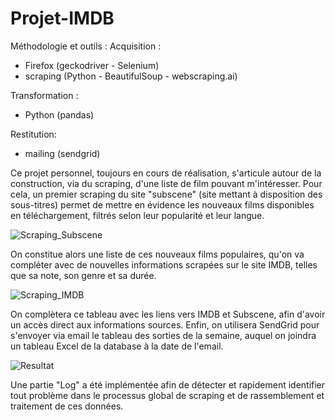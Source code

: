 # Projet-IMDB

Méthodologie et outils :
Acquisition : 
  - Firefox (geckodriver - Selenium)
  - scraping (Python - BeautifulSoup - webscraping.ai)
    
Transformation :
  - Python (pandas)
    
Restitution:
  - mailing (sendgrid)

Ce projet personnel, toujours en cours de réalisation, s'articule autour de la construction, via du scraping, d'une liste de film pouvant m'intéresser. Pour cela, un premier scraping du site "subscene" (site mettant à disposition des sous-titres) permet de mettre en évidence les nouveaux films disponibles en téléchargement, filtrés selon leur popularité et leur langue.

![Scraping_Subscene](https://i.imgur.com/TOPVKaf.png)

On constitue alors une liste de ces nouveaux films populaires, qu'on va compléter avec de nouvelles informations scrapées sur le site IMDB, telles que sa note, son genre et sa durée.

![Scraping_IMDB](https://i.imgur.com/07KsSaU.png)

On complètera ce tableau avec les liens vers IMDB et Subscene, afin d'avoir un accès direct aux informations sources.
Enfin, on utilisera SendGrid pour s'envoyer via email le tableau des sorties de la semaine, auquel on joindra un tableau Excel de la database à la date de l'email.

![Resultat](https://imgur.com/G1pnWf0.png)

Une partie "Log" a été implémentée afin de détecter et rapidement identifier tout problème dans le processus global de scraping et de rassemblement et traitement de ces données.
